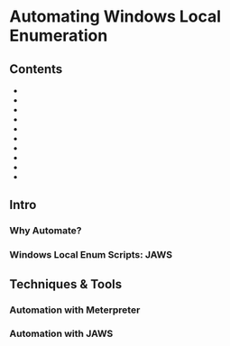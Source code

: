# Automating Windows Local Enumeration

## Contents
- []()
- []()
- []()
- []()
- []()
- []()
- []()
- []()
- []()
- []()

## Intro

### Why Automate?


### Windows Local Enum Scripts: JAWS


## Techniques & Tools

### Automation with Meterpreter


### Automation with JAWS

